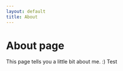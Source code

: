 ```yaml
---
layout: default
title: About
---
```

# About page

This page tells you a little bit about me. :) Test